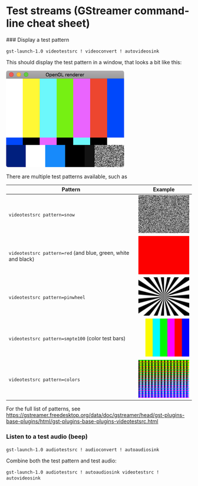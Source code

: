 # Test streams (GStreamer command-line cheat sheet)

### Display a test pattern

```
gst-launch-1.0 videotestsrc ! videoconvert ! autovideosink
```

This should display the test pattern in a window, that looks a 
bit like this:

![Test pattern window](images/test-pattern.png "Test pattern window")

There are multiple test patterns available, such as

| Pattern        | Example           |
| ------------- |:-------------:|
| `videotestsrc pattern=snow`  | ![](images/test_snow.png) |
| `videotestsrc pattern=red` (and blue, green, white and black) | ![](images/test_red.png) |
| `videotestsrc pattern=pinwheel` | ![](images/test_pinwheel.png) |
| `videotestsrc pattern=smpte100` (color test bars) | ![](images/test_smpte100.png) |
| `videotestsrc pattern=colors` | ![](images/test_colors.png) |

For the full list of patterns, see https://gstreamer.freedesktop.org/data/doc/gstreamer/head/gst-plugins-base-plugins/html/gst-plugins-base-plugins-videotestsrc.html


### Listen to a test audio (beep)

```
gst-launch-1.0 audiotestsrc ! audioconvert ! autoaudiosink
```

Combine both the test pattern and test audio:

```
gst-launch-1.0 audiotestsrc ! autoaudiosink videotestsrc ! autovideosink
```
